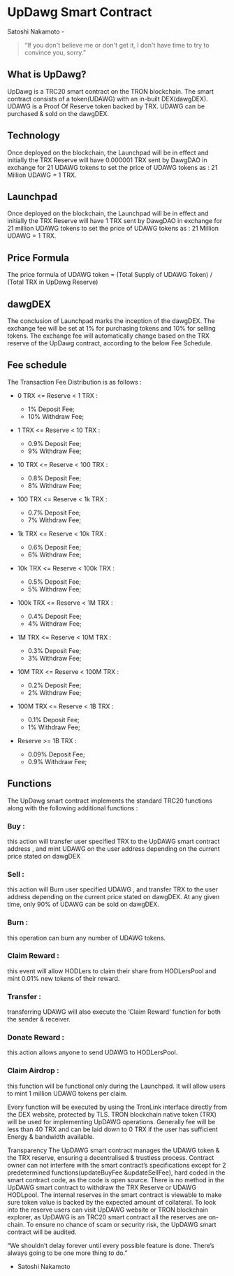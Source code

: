 # UpDawg Smart Contract

Satoshi Nakamoto - 
> “If you don't believe me or don't get it, I don't have time to try to convince you, sorry.”

## What is UpDawg?
UpDawg is a TRC20 smart contract on the TRON blockchain. The smart contract consists of a token(UDAWG) with an in-built DEX(dawgDEX). UDAWG is a Proof Of Reserve token backed by TRX. UDAWG can be purchased & sold on the dawgDEX.

## Technology
Once deployed on the blockchain, the Launchpad will be in effect and initially the TRX Reserve will have 0.000001 TRX sent by DawgDAO in exchange for 21 UDAWG tokens to set the price of UDAWG tokens as : 21 Million UDAWG = 1 TRX.

## Launchpad
Once deployed on the blockchain, the Launchpad will be in effect and initially the TRX Reserve will have 1 TRX sent by DawgDAO in exchange for 21 million UDAWG tokens to set the price of UDAWG tokens as : 21 Million UDAWG = 1 TRX.

## Price Formula
The price formula of UDAWG token =
(Total Supply of UDAWG Token) / (Total TRX in UpDawg Reserve)

## dawgDEX
The conclusion of Launchpad marks the inception of the dawgDEX. The exchange fee will be set at 1% for purchasing tokens and 10% for selling tokens. The exchange fee will automatically change based on the TRX reserve of the UpDawg contract, according to the below Fee Schedule.

## Fee schedule

The Transaction Fee Distribution is as follows :

- 0 TRX <= Reserve < 1 TRX      :       
  - 1% Deposit Fee;
  - 10% Withdraw Fee;

- 1 TRX <= Reserve < 10 TRX     :
  - 0.9% Deposit Fee;
  - 9% Withdraw Fee;

- 10 TRX <= Reserve < 100 TRX	  :
  - 0.8% Deposit Fee;
  - 8% Withdraw Fee;

- 100 TRX <= Reserve < 1k TRX   :
  - 0.7% Deposit Fee;
  - 7% Withdraw Fee;

- 1k TRX <= Reserve < 10k TRX	  :
  - 0.6% Deposit Fee;
  - 6% Withdraw Fee;

- 10k TRX <= Reserve < 100k TRX	:
  - 0.5% Deposit Fee;
  - 5% Withdraw Fee;

- 100k TRX <= Reserve < 1M TRX	:
  - 0.4% Deposit Fee;
  - 4% Withdraw Fee;

- 1M TRX <= Reserve < 10M TRX	  :
  - 0.3% Deposit Fee;
  - 3% Withdraw Fee;

- 10M TRX <= Reserve < 100M TRX	:
  - 0.2% Deposit Fee;
  - 2% Withdraw Fee;

- 100M TRX <= Reserve < 1B TRX	:
  - 0.1% Deposit Fee;
  - 1% Withdraw Fee;

- Reserve >= 1B TRX	            :
  - 0.09% Deposit Fee;
  - 0.9% Withdraw Fee;

## Functions
The UpDawg smart contract implements the standard TRC20 functions along with the following additional functions :


### Buy : 
this action will transfer user specified TRX to the UpDAWG smart contract address , and mint UDAWG on the user address depending on the current price stated on dawgDEX


### Sell : 
this action will Burn user specified UDAWG , and transfer TRX to the user address depending on the current price stated on dawgDEX. At any given time, only 90% of UDAWG can be sold on dawgDEX.


### Burn : 
this operation can burn any number of UDAWG tokens.


### Claim Reward : 
this event will allow HODLers to claim their share from HODLersPool and mint 0.01% new tokens of their reward.


### Transfer : 
transferring UDAWG will also execute the ‘Claim Reward’ function for both the sender & receiver.


### Donate Reward :
this action allows anyone to send UDAWG to HODLersPool.


### Claim Airdrop :
this function will be functional only during the Launchpad. It will allow users to mint 1 million UDAWG tokens per claim.


Every function will be executed by using the TronLink interface directly from the DEX website, protected by TLS. TRON blockchain native token (TRX) will be used for implementing UpDAWG operations. Generally fee will be less than 40 TRX and can be laid down to 0 TRX if the user has sufficient Energy & bandwidth available.


Transparency
The UpDAWG smart contract manages the UDAWG token & the TRX reserve, ensuring a decentralised & trustless process. Contract owner can not interfere with the smart contract’s specifications except for 2 predetermined functions(updateBuyFee &updateSellFee), hard coded in the smart contract code, as the code is open source.
There is no method in the UpDAWG smart contract to withdraw the TRX Reserve or UDAWG HODLpool. The internal reserves in the smart contract is viewable to make sure token value is backed by the expected amount of collateral. To look into the reserve users can visit UpDAWG website or TRON blockchain explorer, as UpDAWG is an TRC20 smart contract all the reserves are on-chain.
To ensure no chance of scam or security risk, the UpDAWG smart contract will be audited.

“We shouldn’t delay forever until every possible feature is done. There’s always going to be one more thing to do.”

- Satoshi Nakamoto